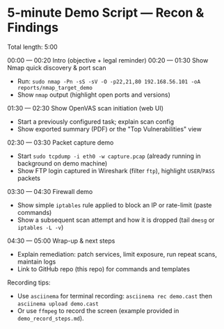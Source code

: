 # 5-minute Demo Script — Recon & Findings

Total length: 5:00

00:00 — 00:20   Intro (objective + legal reminder)
00:20 — 01:30   Show Nmap quick discovery & port scan
 - Run: `sudo nmap -Pn -sS -sV -O -p22,21,80 192.168.56.101 -oA reports/nmap_target_demo`
 - Show `nmap` output (highlight open ports and versions)

01:30 — 02:30   Show OpenVAS scan initiation (web UI)
 - Start a previously configured task; explain scan config
 - Show exported summary (PDF) or the "Top Vulnerabilities" view

02:30 — 03:30   Packet capture demo
 - Start `sudo tcpdump -i eth0 -w capture.pcap` (already running in background on demo machine)
 - Show FTP login captured in Wireshark (filter `ftp`), highlight `USER`/`PASS` packets

03:30 — 04:30   Firewall demo
 - Show simple `iptables` rule applied to block an IP or rate-limit (paste commands)
 - Show a subsequent scan attempt and how it is dropped (tail `dmesg` or `iptables -L -v`)

04:30 — 05:00   Wrap-up & next steps
 - Explain remediation: patch services, limit exposure, run repeat scans, maintain logs
 - Link to GitHub repo (this repo) for commands and templates

Recording tips:
- Use `asciinema` for terminal recording: `asciinema rec demo.cast` then `asciinema upload demo.cast`
- Or use `ffmpeg` to record the screen (example provided in `demo_record_steps.md`).
